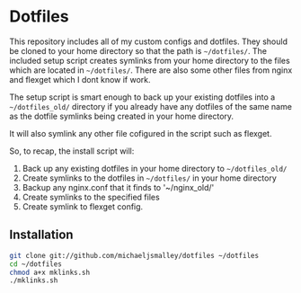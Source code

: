 Dotfiles
========
This repository includes all of my custom configs and dotfiles.  They should be cloned to
your home directory so that the path is `~/dotfiles/`.  The included setup
script creates symlinks from your home directory to the files which are located
in `~/dotfiles/`. There are also some other files from nginx and flexget which I dont know if work.

The setup script is smart enough to back up your existing dotfiles into a
`~/dotfiles_old/` directory if you already have any dotfiles of the same name as
the dotfile symlinks being created in your home directory.

It will also symlink any other file cofigured in the script such as flexget.

So, to recap, the install script will:

1. Back up any existing dotfiles in your home directory to `~/dotfiles_old/`
2. Create symlinks to the dotfiles in `~/dotfiles/` in your home directory
3. Backup any nginx.conf that it finds to '~/nginx_old/'
4. Create symlinks to the specified files
5. Create symlink to flexget config.

Installation
------------

``` bash
git clone git://github.com/michaeljsmalley/dotfiles ~/dotfiles
cd ~/dotfiles
chmod a+x mklinks.sh
./mklinks.sh
```